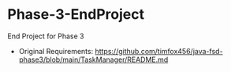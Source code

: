 # Phase-3-EndProject
End Project for Phase 3
* Original Requirements: https://github.com/timfox456/java-fsd-phase3/blob/main/TaskManager/README.md
